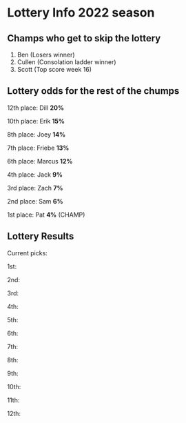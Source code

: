 # Lottery Info 2022 season

## Champs who get to skip the lottery
1. Ben (Losers winner)
2. Cullen (Consolation ladder winner)
3. Scott (Top score week 16)

## Lottery odds for the rest of the chumps

12th place: Dill **20%**

10th place: Erik **15%**

8th place:  Joey **14%**

7th place: Friebe **13%**

6th place: Marcus **12%**

4th place: Jack **9%**

3rd place: Zach **7%**

2nd place: Sam **6%**

1st place: Pat **4%** (CHAMP)

## Lottery Results
Current picks:

1st: 

2nd: 

3rd: 

4th: 

5th: 

6th: 

7th: 

8th: 

9th: 

10th: 

11th: 

12th: 

